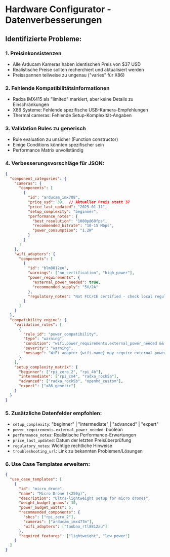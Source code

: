 # Hardware Configurator - Datenverbesserungen

## Identifizierte Probleme:

### 1. **Preisinkonsistenzen**
- Alle Arducam Kameras haben identischen Preis von $37 USD
- Realistische Preise sollten recherchiert und aktualisiert werden
- Preisspannen teilweise zu ungenau ("varies" für X86)

### 2. **Fehlende Kompatibilitätsinformationen**
- Radxa IMX415 als "limited" markiert, aber keine Details zu Einschränkungen
- X86 Systeme: Fehlende spezifische USB-Kamera-Empfehlungen
- Thermal cameras: Fehlende Setup-Komplexität-Angaben

### 3. **Validation Rules zu generisch**
- Rule evaluation zu unsicher (Function constructor)
- Einige Conditions könnten spezifischer sein
- Performance Matrix unvollständig

### 4. **Verbesserungsvorschläge für JSON:**

```json
{
  "component_categories": {
    "cameras": {
      "components": [
        {
          "id": "arducam_imx708",
          "price_usd": 39,  // Aktueller Preis statt 37
          "price_last_updated": "2025-01-11",
          "setup_complexity": "beginner",
          "performance_notes": {
            "best_resolution": "1080p@60fps",
            "recommended_bitrate": "10-15 Mbps",
            "power_consumption": "1.2W"
          }
        }
      ]
    },
    "wifi_adapters": {
      "components": [
        {
          "id": "blm8812eu",
          "warnings": ["no_certification", "high_power"],
          "power_requirements": {
            "external_power_needed": true,
            "recommended_supply": "5V/2A"
          },
          "regulatory_notes": "Not FCC/CE certified - check local regulations"
        }
      ]
    }
  },
  "compatibility_engine": {
    "validation_rules": [
      {
        "rule_id": "power_compatibility",
        "type": "warning",
        "condition": "wifi.power_requirements.external_power_needed && !sbc.high_power_usb",
        "severity": "warning",
        "message": "WiFi adapter {wifi.name} may require external power supply"
      }
    ],
    "setup_complexity_matrix": {
      "beginner": ["rpi_zero_2", "rpi_4b"],
      "intermediate": ["rpi_cm4", "radxa_rock5a"],
      "advanced": ["radxa_rock5b", "openhd_custom"],
      "expert": ["x86_generic"]
    }
  }
}
```

### 5. **Zusätzliche Datenfelder empfohlen:**

- `setup_complexity`: "beginner" | "intermediate" | "advanced" | "expert"
- `power_requirements.external_power_needed`: boolean
- `performance_notes`: Realistische Performance-Erwartungen
- `price_last_updated`: Datum der letzten Preisüberprüfung
- `regulatory_notes`: Wichtige rechtliche Hinweise
- `troubleshooting_url`: Link zu bekannten Problemen/Lösungen

### 6. **Use Case Templates erweitern:**

```json
{
  "use_case_templates": [
    {
      "id": "micro_drone",
      "name": "Micro Drone (<250g)",
      "description": "Ultra-lightweight setup for micro drones",
      "weight_budget_grams": 30,
      "power_budget_watts": 5,
      "recommended_components": {
        "sbcs": ["rpi_zero_2"],
        "cameras": ["arducam_imx477m"],
        "wifi_adapters": ["taobao_rtl8812au"]
      },
      "required_features": ["lightweight", "low_power"]
    }
  ]
}
```
